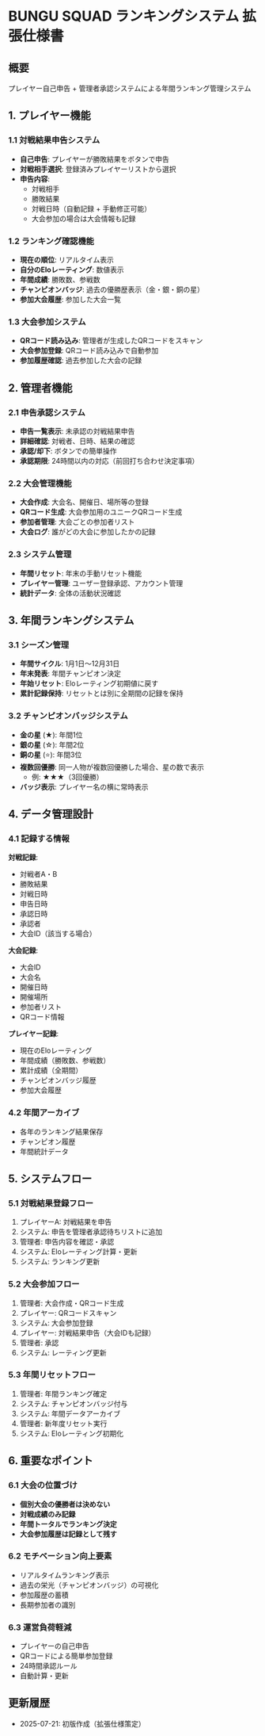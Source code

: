 # BUNGU SQUAD ランキングシステム 拡張仕様書

## 概要
プレイヤー自己申告 + 管理者承認システムによる年間ランキング管理システム

## 1. プレイヤー機能

### 1.1 対戦結果申告システム
- **自己申告**: プレイヤーが勝敗結果をボタンで申告
- **対戦相手選択**: 登録済みプレイヤーリストから選択
- **申告内容**: 
  - 対戦相手
  - 勝敗結果
  - 対戦日時（自動記録 + 手動修正可能）
  - 大会参加の場合は大会情報も記録

### 1.2 ランキング確認機能
- **現在の順位**: リアルタイム表示
- **自分のEloレーティング**: 数値表示
- **年間成績**: 勝敗数、参戦数
- **チャンピオンバッジ**: 過去の優勝歴表示（金・銀・銅の星）
- **参加大会履歴**: 参加した大会一覧

### 1.3 大会参加システム
- **QRコード読み込み**: 管理者が生成したQRコードをスキャン
- **大会参加登録**: QRコード読み込みで自動参加
- **参加履歴確認**: 過去参加した大会の記録

## 2. 管理者機能

### 2.1 申告承認システム
- **申告一覧表示**: 未承認の対戦結果申告
- **詳細確認**: 対戦者、日時、結果の確認
- **承認/却下**: ボタンでの簡単操作
- **承認期限**: 24時間以内の対応（前回打ち合わせ決定事項）

### 2.2 大会管理機能
- **大会作成**: 大会名、開催日、場所等の登録
- **QRコード生成**: 大会参加用のユニークQRコード生成
- **参加者管理**: 大会ごとの参加者リスト
- **大会ログ**: 誰がどの大会に参加したかの記録

### 2.3 システム管理
- **年間リセット**: 年末の手動リセット機能
- **プレイヤー管理**: ユーザー登録承認、アカウント管理
- **統計データ**: 全体の活動状況確認

## 3. 年間ランキングシステム

### 3.1 シーズン管理
- **年間サイクル**: 1月1日〜12月31日
- **年末発表**: 年間チャンピオン決定
- **年始リセット**: Eloレーティング初期値に戻す
- **累計記録保持**: リセットとは別に全期間の記録を保持

### 3.2 チャンピオンバッジシステム
- **金の星** (★): 年間1位
- **銀の星** (☆): 年間2位  
- **銅の星** (⭐): 年間3位
- **複数回優勝**: 同一人物が複数回優勝した場合、星の数で表示
  - 例: ★★★（3回優勝）
- **バッジ表示**: プレイヤー名の横に常時表示

## 4. データ管理設計

### 4.1 記録する情報
**対戦記録**:
- 対戦者A・B
- 勝敗結果
- 対戦日時
- 申告日時
- 承認日時
- 承認者
- 大会ID（該当する場合）

**大会記録**:
- 大会ID
- 大会名
- 開催日時
- 開催場所
- 参加者リスト
- QRコード情報

**プレイヤー記録**:
- 現在のEloレーティング
- 年間成績（勝敗数、参戦数）
- 累計成績（全期間）
- チャンピオンバッジ履歴
- 参加大会履歴

### 4.2 年間アーカイブ
- 各年のランキング結果保存
- チャンピオン履歴
- 年間統計データ

## 5. システムフロー

### 5.1 対戦結果登録フロー
1. プレイヤーA: 対戦結果を申告
2. システム: 申告を管理者承認待ちリストに追加
3. 管理者: 申告内容を確認・承認
4. システム: Eloレーティング計算・更新
5. システム: ランキング更新

### 5.2 大会参加フロー
1. 管理者: 大会作成・QRコード生成
2. プレイヤー: QRコードスキャン
3. システム: 大会参加登録
4. プレイヤー: 対戦結果申告（大会IDも記録）
5. 管理者: 承認
6. システム: レーティング更新

### 5.3 年間リセットフロー
1. 管理者: 年間ランキング確定
2. システム: チャンピオンバッジ付与
3. システム: 年間データアーカイブ
4. 管理者: 新年度リセット実行
5. システム: Eloレーティング初期化

## 6. 重要なポイント

### 6.1 大会の位置づけ
- **個別大会の優勝者は決めない**
- **対戦成績のみ記録**
- **年間トータルでランキング決定**
- **大会参加履歴は記録として残す**

### 6.2 モチベーション向上要素
- リアルタイムランキング表示
- 過去の栄光（チャンピオンバッジ）の可視化
- 参加履歴の蓄積
- 長期参加者の識別

### 6.3 運営負荷軽減
- プレイヤーの自己申告
- QRコードによる簡単参加登録
- 24時間承認ルール
- 自動計算・更新

## 更新履歴
- 2025-07-21: 初版作成（拡張仕様策定）